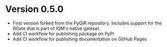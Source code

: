 # Version 0.5.0

- First version forked from the PyQIR repository. Includes support for the RGate that is part of IQM's native gateset.
- Add CI workflow for publishing package on PyPI
- Add CI workflow for publishing documentation on GitHub Pages
